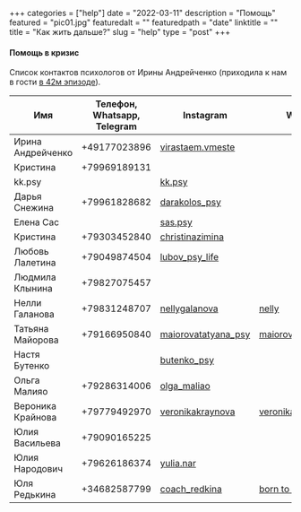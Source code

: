 
+++
categories = ["help"]
date = "2022-03-11"
description = "Помощь"
featured = "pic01.jpg"
featuredalt = ""
featuredpath = "date"
linktitle = ""
title = "Как жить дальше?"
slug = "help"
type = "post"
+++

#### Помощь в кризис

Список контактов психологов от Ирины Андрейченко (приходила к нам в гости [в 42м эпизоде](https://anchor.fm/data-coffee/episodes/42-e1f8ccp)).

| Имя                | Телефон, Whatsapp, Telegram | Instagram                                             |Website|
|--------------------|--------------|----------------------------------------------------------------------|-------|
| Ирина Андрейченко  | +49177023896 | [virastaem.vmeste](https://www.instagram.com/virastaem.vmeste/)      | |
| Кристина           | +79969189131 |                                                                      | |
| kk.psy             |              | [kk.psy](https://instagram.com/kk.psy)                               | |
| Дарья Снежина      | +79961828682 | [darakolos_psy](https://instagram.com/darakolos_psy)                 | |
| Елена Сас          |              | [sas.psy](https://instagram.com/sas.psy)                             | |
| Кристина           | +79303452840 | [christinazimina](https://instagram.com/christinazimina)             | |
| Любовь Лалетина    | +79049874504 | [lubov_psy_life](https://instagram.com/lubov_psy_life)               | | 
| Людмила Клынина    | +79827075457 | | |
| Нелли Галанова     | +79831248707 | [nellygalanova](https://www.instagram.com/nellygalanova)             |[nelly](http://nellygalanova.ru)|
| Татьяна Майорова   | +79166950840 | [maiorovatatyana_psy](https://www.instagram.com/maiorovatatyana_psy) |[maiorovatatyana_psy](https://taplink.cc/maiorovatatyana_psy)|
| Настя Бутенко      |              | [butenko_psy](https://www.instagram.com/butenko_psy)                 | |
| Ольга Малияо       | +79286314006 | [olga_maliao](https://www.instagram.com/olga_maliao)                 | |
| Вероника Крайнова  | +79779492970 | [veronikakraynova](https://www.instagram.com/veronikakraynova)       |[veronikakraynova](https://veronikakraynova.ru/)|
| Юлия Васильева     | +79090165225 |                     | |
| Юлия Народович     | +79626186374 | [yulia.nar](https://www.instagram.com/yulia.nar)                     | |
| Юля Редькина       | +34682587799 | [coach_redkina](https://www.instagram.com/coach_redkina)             |[born to win](www.born-to-win.org)|
